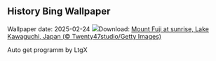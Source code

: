 ## History Bing Wallpaper
Wallpaper date: 2025-02-24
![](https://www.bing.com/th?id=OHR.MtFujiSunrise_EN-CA7120845966_UHD.jpg&w=1000)Download: [Mount Fuji at sunrise, Lake Kawaguchi, Japan (© Twenty47studio/Getty Images)](https://www.bing.com/th?id=OHR.MtFujiSunrise_EN-CA7120845966_UHD.jpg)

Auto get programm by LtgX
